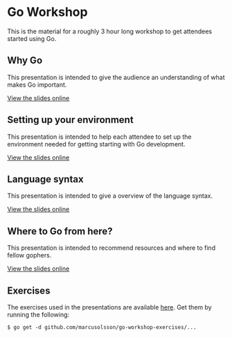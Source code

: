 # Go Workshop

This is the material for a roughly 3 hour long workshop to get attendees started using Go.

## Why Go

This presentation is intended to give the audience an understanding of what makes Go important.

[View the slides online](https://talks.godoc.org/github.com/marcusolsson/go-workshop/0-why-go/presentation.slide)

## Setting up your environment

This presentation is intended to help each attendee to set up the environment needed for getting starting with Go development.

[View the slides online](https://talks.godoc.org/github.com/marcusolsson/go-workshop/1-setting-up/presentation.slide)

## Language syntax

This presentation is intended to give a overview of the language syntax.

[View the slides online](https://talks.godoc.org/github.com/marcusolsson/go-workshop/2-basics/presentation.slide)

## Where to Go from here?

This presentation is intended to recommend resources and where to find fellow gophers.

[View the slides online](https://talks.godoc.org/github.com/marcusolsson/go-workshop/3-where-to-go-from-here/presentation.slide)

## Exercises

The exercises used in the presentations are available [here](https://github.com/marcusolsson/go-workshop-exercises). Get them by running the following:

    $ go get -d github.com/marcusolsson/go-workshop-exercises/...
